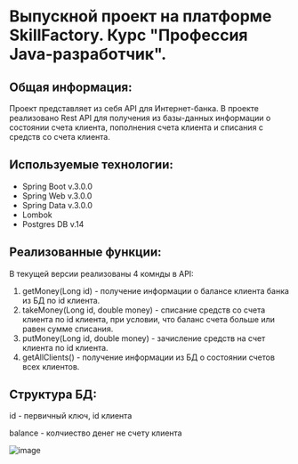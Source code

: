 # Выпускной проект на платформе SkillFactory. Курс "Профессия Java-разработчик".

## Общая информация:
Проект представляет из себя API для Интернет-банка.
В проекте реализовано Rest API для получения из базы-данных информации о состоянии
счета клиента, пополнения счета клиента и списания с средств со счета клиента.

## Используемые технологии:
* Spring Boot v.3.0.0
* Spring Web v.3.0.0
* Spring Data v.3.0.0
* Lombok 
* Postgres DB v.14

## Реализованные функции:
В текущей версии реализованы 4 комнды в API:
1. getMoney(Long id) - получение информации о балансе клиента банка из БД по id клиента.
2. takeMoney(Long id, double money) - списание средств со счета клиента по id клиента, при условии, что баланс счета больше или равен сумме списания.
3. putMoney(Long id, double money) - зачисление средств на счет клиента по id клиента.
4. getAllClients() - получение информации из БД о состоянии счетов всех клиентов.

## Структура БД:
id - первичный ключ, id клиента

balance - колчиество денег не счету клиента

![image](https://user-images.githubusercontent.com/93705476/208083551-fb8be15e-149e-4cee-9342-dbeb3d7358e0.png)
